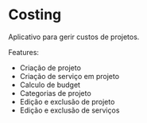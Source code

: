 # Costing

Aplicativo para gerir custos de projetos.

Features:
 - Criação de projeto
 - Criação de serviço em projeto
 - Calculo de budget
 - Categorias de projeto
 - Edição e exclusão de projeto
 - Edição e exclusão de serviços
 
 
